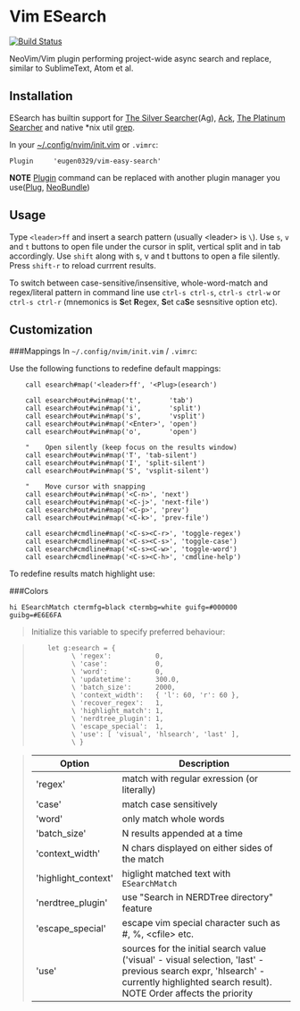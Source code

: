 # Vim ESearch

[![Build Status](https://travis-ci.org/eugen0329/vim-esearch.svg?branch=master)](https://travis-ci.org/eugen0329/vim-esearch)

NeoVim/Vim plugin performing project-wide async search and replace, similar to
SublimeText, Atom et al.

## Installation
ESearch has builtin support for
[The Silver Searcher](https://github.com/ggreer/the_silver_searcher#installing)(Ag),
[Ack](http://beyondgrep.com/install/),
[The Platinum Searcher](https://github.com/monochromegane/the_platinum_searcher#installation) and
native \*nix util [grep](http://linux.die.net/man/1/grep).


In your [~/.config/nvim/init.vim](https://neovim.io/doc/user/nvim_from_vim.html) or `.vimrc`:
```vim
Plugin     'eugen0329/vim-easy-search'
```

**NOTE**
[Plugin](https://github.com/VundleVim/Vundle.vim) command can be replaced with
another plugin manager you use([Plug](https://github.com/junegunn/vim-plug#installation),
[NeoBundle](https://github.com/Shougo/neobundle.vim#1-install-neobundle))

## Usage

Type `<leader>ff` and insert a search pattern (usually \<leader\> is `\`). Use `s`, `v` and `t` 
buttons to open file under the cursor in split, vertical split and in tab accordingly. Use `shift`
along with s, v and t buttons to open a file silently. Press `shift-r` to reload
currrent results.

To switch between case-sensitive/insensitive, whole-word-match and regex/literal pattern in command
line use `ctrl-s ctrl-s`, `ctrl-s ctrl-w` or `ctrl-s ctrl-r` (mnemonics is **S**et **R**egex,
**S**et ca**S**e sesnsitive option etc).

## Customization

###Mappings
In `~/.config/nvim/init.vim` / `.vimrc`:

Use the following functions to redefine default mappings:

```vim
    call esearch#map('<leader>ff', '<Plug>(esearch')

    call esearch#out#win#map('t',       'tab')
    call esearch#out#win#map('i',       'split')
    call esearch#out#win#map('s',       'vsplit')
    call esearch#out#win#map('<Enter>', 'open')
    call esearch#out#win#map('o',       'open')

    "    Open silently (keep focus on the results window)
    call esearch#out#win#map('T', 'tab-silent')
    call esearch#out#win#map('I', 'split-silent')
    call esearch#out#win#map('S', 'vsplit-silent')

    "    Move cursor with snapping
    call esearch#out#win#map('<C-n>', 'next')
    call esearch#out#win#map('<C-j>', 'next-file')
    call esearch#out#win#map('<C-p>', 'prev')
    call esearch#out#win#map('<C-k>', 'prev-file')

    call esearch#cmdline#map('<C-s><C-r>', 'toggle-regex')
    call esearch#cmdline#map('<C-s><C-s>', 'toggle-case')
    call esearch#cmdline#map('<C-s><C-w>', 'toggle-word')
    call esearch#cmdline#map('<C-s><C-h>', 'cmdline-help')
```

To redefine results match highlight use:

###Colors
```vim
hi ESearchMatch ctermfg=black ctermbg=white guifg=#000000 guibg=#E6E6FA
```

> Initialize this variable to specify preferred behaviour:

> ```vim
>     let g:esearch = {
>           \ 'regex':           0,
>           \ 'case':            0,
>           \ 'word':            0,
>           \ 'updatetime':      300.0,
>           \ 'batch_size':      2000,
>           \ 'context_width':   { 'l': 60, 'r': 60 },
>           \ 'recover_regex':   1,
>           \ 'highlight_match': 1,
>           \ 'nerdtree_plugin': 1,
>           \ 'escape_special':  1,
>           \ 'use': [ 'visual', 'hlsearch', 'last' ],
>           \ }
> ```

> | Option              |     Description                                               |
> |---------------------|---------------------------------------------------------------|
> | 'regex'             | match with regular exression (or literally)                   |
> | 'case'              | match case sensitively                                        |
> | 'word'              | only match whole words                                        |
> | 'batch_size'        | N results appended at a time                                  |
> | 'context_width'     | N chars displayed on either sides of the match                |
> | 'highlight_context' | higlight matched text with `ESearchMatch`                     |
> | 'nerdtree_plugin'   | use "Search in NERDTree directory" feature                    |
> | 'escape_special'    | escape vim special character such as #, %, \<cfile\> etc.  |
> | 'use'               | sources for the initial search value ('visual' - visual selection, 'last' - previous search expr, 'hlsearch' - currently highlighted search result). NOTE Order affects the priority  |
